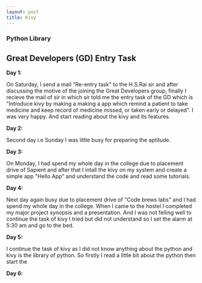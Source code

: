 ```yaml
---
layout: post
title: Kivy
---
```

### Python Library ###

## Great Developers (GD) Entry Task ##

**Day 1:**

On Saturday, I send a mail "Re-entry task" to the H.S.Rai sir and after discussing the motive of the joining the Great Developers
group, finally I recieve the mail of sir in which sir told me the entry task of the GD which is "Introduce kivy by making a making a app 
which remind a patient to take medicine and keep record of medicine missed, or taken early or delayed". I was very happy. And start reading about the kivy and its features. 

**Day 2:**

Second day i.e Sunday I was little busy for preparing the aptitude.

**Day 3:**

On Monday, I had spend my whole day in the college due to placement drive of Sapient and after that I intall the kivy on my system and create a simple app "Hello App" and understand the code and read some tutorials.

**Day 4:**

Next day again busy due to placement drive of "Code brews labs" and I had spend my whole day in the college. When I came to the hostel I completed my major project synopsis and a presentation. And I was not felling well to continue the task of kivy I tried but did not understand so I set the alarm at 5:30 am and go to the bed.

**Day 5:**

I continue the task of kivy as I did not know anything about the python and kivy is the library of python. So firstly I read a little bit about the python then start the 


**Day 6:**

